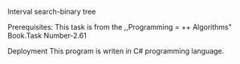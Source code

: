 Interval search-binary tree


Prerequisites:
This task is from the ,,Programming = ++ Algorithms" Book.Task Number-2.61

Deployment
This program is writen in C# programming language.
